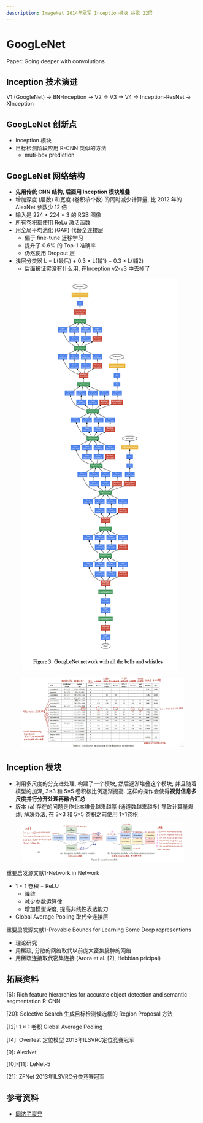 ```yaml
---
description: ImageNet 2014年冠军 Inception模块 谷歌 22层
---
```


# GoogLeNet

Paper: Going deeper with convolutions

## Inception 技术演进

V1 (GoogleNet) → BN-Inception → V2 → V3 → V4 → Inception-ResNet → XInception

## GoogLeNet 创新点

* Inception 模块
* 目标检测阶段应用 R-CNN 类似的方法
  * muti-box prediction

## GoogLeNet 网络结构

* **先用传统 CNN 结构, 后面用 Inception 模块堆叠**
* 增加深度 (层数) 和宽度 (卷积核个数) 的同时减少计算量, 比 2012 年的 AlexNet 参数少 12 倍
* 输入是 224 × 224 × 3 的 RGB 图像
* 所有卷积都使用 ReLu 激活函数
* 用全局平均池化 (GAP) 代替全连接层
  * 偏于 fine-tune 迁移学习
  * 提升了 0.6% 的 Top-1 准确率
  * 仍然使用 Dropout 层
* 浅层分类器 L = L(最后) + 0.3 × L(辅1) + 0.3 × L(辅2)
  * 后面被证实没有什么用, 在Inception v2-v3 中去掉了&#x20;

<figure><img src="../../../.gitbook/assets/Screen_Shot_2020-06-22_at_3.28.59_PM.png" alt=""><figcaption></figcaption></figure>

<figure><img src="../../../.gitbook/assets/image (29).png" alt=""><figcaption></figcaption></figure>

## Inception 模块

* 利用多尺度的分支进处理, 构建了一个模块, 然后逐渐堆叠这个模块; 并且随着模型的加深, 3×3 和 5×5 卷积核比例逐渐提高. 这样的操作会使得**视觉信息多尺度并行分开处理再融合汇总**
* 版本 (a) 存在的问题是作业本堆叠越来越厚 (通道数越来越多) 导致计算量爆炸; 解决办法, 在 3×3 和 5×5 卷积之前使用 1×1卷积

<figure><img src="../../../.gitbook/assets/image (27).png" alt=""><figcaption></figcaption></figure>

重要启发源文献1-Network in Network&#x20;

* 1 × 1 卷积 + ReLU
  * 降维
  * 减少参数运算律
  * 增加模型深度, 提高非线性表达能力
* Global Average Pooling 取代全连接层

重要启发源文献1-Provable Bounds for Learning Some Deep representions

* 理论研究
* 用稀疏, 分散的网络取代以前庞大密集臃肿的网络
* 用稀疏连接取代密集连接 (Arora et al. \[2], Hebbian pricipal)

## 拓展资料

\[6]: Rich feature hierarchies for accurate object detection and semantic segmentation R-CNN

\[20]: Selective Search 生成目标检测候选框的 Region Proposal 方法

\[12]: 1 × 1 卷积 Global Average Pooling

\[14]: Overfeat 定位模型 2013年ILSVRC定位竞赛冠军

\[9]: AlexNet

\[10]-\[11]: LeNet-5

\[21]: ZFNet 2013年ILSVRC分类竞赛冠军

## 参考资料

* [同济子豪兄](https://www.bilibili.com/video/BV17g411L7Se/?p=2\&spm\_id\_from=pageDriver\&vd\_source=4afb0374462e2a6a5fe3309f3b19500d)
